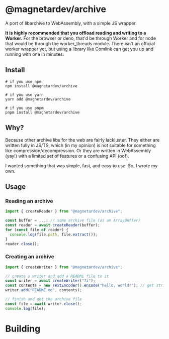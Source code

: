 # @magnetardev/archive

A port of libarchive to WebAssembly, with a simple JS wrapper.

**It is highly recommended that you offload reading and writing to a Worker.** For the browser or deno, that'd be through Worker and for node that would be through the worker_threads module. There isn't an official worker wrapper yet, but using a library like Comlink can get you up and running with one in minutes.

## Install

```shell
# if you use npm
npm install @magnetardev/archive

# if you use yarn
yarn add @magnetardev/archive

# if you use pnpm
pnpm install @magnetardev/archive
```

## Why?

Because other archive libs for the web are fairly lackluster. They either are written fully in JS/TS, which (in my opinion) is not suitable for something like compression/decompression. Or they are written in WebAssembly (yay!) with a limited set of features or a confusing API (oof).

I wanted something that was simple, fast, and easy to use. So, I wrote my own.

## Usage

### Reading an archive

```js
import { createReader } from "@magnetardev/archive";

const buffer = ...; // some archive file (as an ArrayBuffer)
const reader = await createReader(buffer);
for (const file of reader) {
  console.log(file.path, file.extract());
}
reader.close();
```

### Creating an archive

```js
import { createWriter } from "@magnetardev/archive";

// create a writer and add a README file to it
const writer = await createWriter("7z");
const contents = new TextEncoder().encode("hello, world!"); // get string as Uint8Array
writer.add("README.md", contents);

// finish and get the archive file
const file = await writer.close();
console.log(file);
```

# Building

